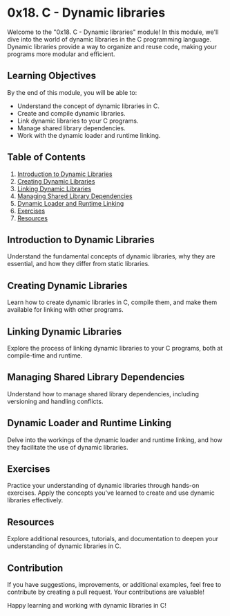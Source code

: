# 0x18. C - Dynamic libraries

Welcome to the "0x18. C - Dynamic libraries" module! In this module, we'll dive into the world of dynamic libraries in the C programming language. Dynamic libraries provide a way to organize and reuse code, making your programs more modular and efficient.

## Learning Objectives

By the end of this module, you will be able to:

- Understand the concept of dynamic libraries in C.
- Create and compile dynamic libraries.
- Link dynamic libraries to your C programs.
- Manage shared library dependencies.
- Work with the dynamic loader and runtime linking.

## Table of Contents

1. [Introduction to Dynamic Libraries](#introduction-to-dynamic-libraries)
2. [Creating Dynamic Libraries](#creating-dynamic-libraries)
3. [Linking Dynamic Libraries](#linking-dynamic-libraries)
4. [Managing Shared Library Dependencies](#managing-shared-library-dependencies)
5. [Dynamic Loader and Runtime Linking](#dynamic-loader-and-runtime-linking)
6. [Exercises](#exercises)
7. [Resources](#resources)

## Introduction to Dynamic Libraries

Understand the fundamental concepts of dynamic libraries, why they are essential, and how they differ from static libraries.

## Creating Dynamic Libraries

Learn how to create dynamic libraries in C, compile them, and make them available for linking with other programs.

## Linking Dynamic Libraries

Explore the process of linking dynamic libraries to your C programs, both at compile-time and runtime.

## Managing Shared Library Dependencies

Understand how to manage shared library dependencies, including versioning and handling conflicts.

## Dynamic Loader and Runtime Linking

Delve into the workings of the dynamic loader and runtime linking, and how they facilitate the use of dynamic libraries.

## Exercises

Practice your understanding of dynamic libraries through hands-on exercises. Apply the concepts you've learned to create and use dynamic libraries effectively.

## Resources

Explore additional resources, tutorials, and documentation to deepen your understanding of dynamic libraries in C.

## Contribution

If you have suggestions, improvements, or additional examples, feel free to contribute by creating a pull request. Your contributions are valuable!

Happy learning and working with dynamic libraries in C!


